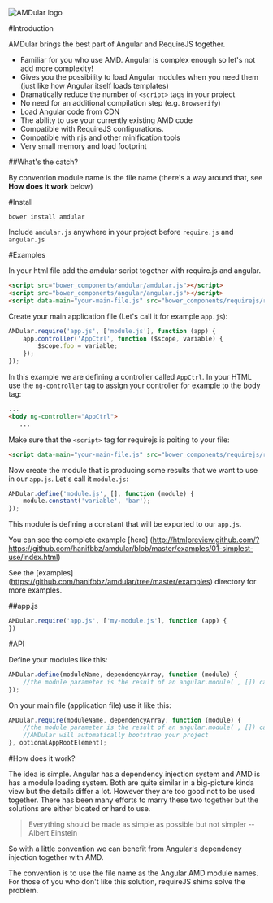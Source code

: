![AMDular logo](https://raw.githubusercontent.com/hanifbbz/amdular/master/logo.png)

#Introduction

AMDular brings the best part of Angular and RequireJS together.

* Familiar for you who use AMD. Angular is complex enough so let's not add more complexity!
* Gives you the possibility to load Angular modules when you need them (just like how Angular itself loads templates)
* Dramatically reduce the number of `<script>` tags in your project
* No need for an additional compilation step (e.g. `Browserify`)
* Load Angular code from CDN
* The ability to use your currently existing AMD code
* Compatible with RequireJS configurations.
* Compatible with r.js and other minification tools
* Very small memory and load footprint

##What's the catch?

By convention module name is the file name (there's a way around that, see **How does it work** below)

#Install

```shell
bower install amdular
```

Include `amdular.js` anywhere in your project before `require.js` and `angular.js`

#Examples

In your html file add the amdular script together with require.js and angular.

```HTML
<script src="bower_components/amdular/amdular.js"></script>
<script src="bower_components/angular/angular.js"></script>
<script data-main="your-main-file.js" src="bower_components/requirejs/require.js"></script>
```

Create your main application file (Let's call it for example `app.js`):

```javascript
AMDular.require('app.js', ['module.js'], function (app) {
    app.controller('AppCtrl', function ($scope, variable) {
        $scope.foo = variable;
    });
});
```

In this example we are defining a controller called `AppCtrl`.
In your HTML use the `ng-controller` tag to assign your controller for example to the body tag:

```HTML
...
<body ng-controller="AppCtrl">
   ...
```

Make sure that the `<script>` tag for requirejs is poiting to your file:

```HTML
<script data-main="your-main-file.js" src="bower_components/requirejs/require.js"></script>
```

Now create the module that is producing some results that we want to use in our `app.js`.
Let's call it `module.js`:

```javascript
AMDular.define('module.js', [], function (module) {
    module.constant('variable', 'bar');
});
```

This module is defining a constant that will be exported to our `app.js`.

You can see the complete example [here] (http://htmlpreview.github.com/?https://github.com/hanifbbz/amdular/blob/master/examples/01-simplest-use/index.html)

See the [examples] (https://github.com/hanifbbz/amdular/tree/master/examples) directory for more examples.

##app.js

```javascript
AMDular.require('app.js', ['my-module.js'], function (app) {
})
```

#API

Define your modules like this:

```javascript
AMDular.define(moduleName, dependencyArray, function (module) {
    //the module parameter is the result of an angular.module( , []) call
});
```

On  your main file (application file) use it like this:

```javascript
AMDular.require(moduleName, dependencyArray, function (module) {
    //the module parameter is the result of an angular.module( , []) call
    //AMDular will automatically bootstrap your project
}, optionalAppRootElement);
```

#How does it work?

The idea is simple. Angular has a dependency injection system and AMD is has a module loading system.
Both are quite similar in a big-picture kinda view but the details differ a lot.
However they are too good not to be used together.
There has been many efforts to marry these two together but the solutions are either bloated or hard to use.

> Everything should be made as simple as possible but not simpler --Albert Einstein

So with a little convention we can benefit from Angular's dependency injection together with AMD.

The convention is to use the file name as the Angular AMD module names.
For those of you who don't like this solution, requireJS shims solve the problem.